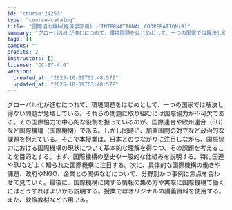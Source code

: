 ```yaml
---
id: "course:24253"
type: "course-catalog"
title: "国際協力論b(経済学部用) ／INTERNATIONAL COOPERATION(B)"
summary: "グローバル化が進むにつれて、環境問題をはじめとして、一つの国家では解決し得ない問題が急増している。それらの問題に取り組むには国際協力が不可欠である。その国際協力で中心的な役割を担っているのが、国際連合や欧州連合（EU）など国際機構（国際機関…"
tags: []
campus: ""
credits: 2
instructors: []
license: "CC-BY-4.0"
version:
  created_at: "2025-10-09T03:48:57Z"
  updated_at: "2025-10-09T03:48:57Z"
---
```

グローバル化が進むにつれて、環境問題をはじめとして、一つの国家では解決し得ない問題が急増している。それらの問題に取り組むには国際協力が不可欠である。その国際協力で中心的な役割を担っているのが、国際連合や欧州連合（EU）など国際機構（国際機関）である。しかし同時に、加盟国間の対立など政治的な課題を抱えている。そこで本授業は、日本とのつながりに注目しながら、国際協力における国際機構の現状について基本的な理解を得つつ、その課題を考えることを目的とする。まず、国際機構の歴史や一般的な仕組みを説明する。特に国連やEUなどよく知られた国際機構に注目する。次に、具体的な国際機構の働きや課題、政府やNGO、企業との関係などについて、分野別かつ事例に焦点を合わせて見ていく。最後に、国際機構に関する情報の集め方や実際に国際機構で働くにはどうすればよいかも説明する。授業ではオリジナルの講義資料を使用する。また、映像教材なども用いる。
